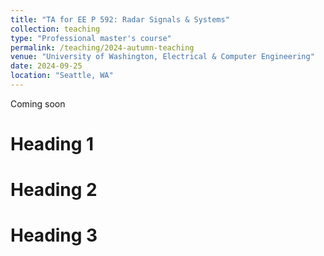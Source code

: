 ```yaml
---
title: "TA for EE P 592: Radar Signals & Systems"
collection: teaching
type: "Professional master's course"
permalink: /teaching/2024-autumn-teaching
venue: "University of Washington, Electrical & Computer Engineering"
date: 2024-09-25
location: "Seattle, WA"
---
```


Coming soon

Heading 1
======

Heading 2
======

Heading 3
======